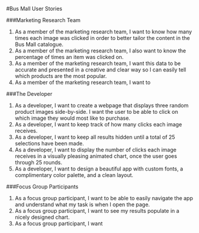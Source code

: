 #Bus Mall User Stories

###Marketing Research Team
1. As a member of the marketing research team, I want to know how many times each image was clicked in order to better tailor the content in the Bus Mall catalogue. 
2. As a member of the marketing research team, I also want to know the percentage of times an item was clicked on.
3. As a member of the marketing research team, I want this data to be accurate and presented in a creative and clear way so I can easily tell which products are the most popular. 
4. As a member of the marketing research team, I want to 

###The Developer
1. As a developer, I want to create a webpage that displays three random product images side-by-side. I want the user to be able to click on which image they would most like to purchase.
2. As a developer, I want to keep track of how many clicks each image receives. 
3. As a developer, I want to keep all results hidden until a total of 25 selections have been made.
4. As a developer, I want to display the number of clicks each image receives in a visually pleasing animated chart, once the user goes through 25 rounds. 
5. As a developer, I want to design a beautiful app with custom fonts, a complimentary color palette, and a clean layout. 


###Focus Group Participants
1. As a focus group participant, I want to be able to easily navigate the app and understand what my task is when I open the page. 
2. As a focus group participant, I want to see my results populate in a nicely designed chart.
3. As a focus group participant, I want 